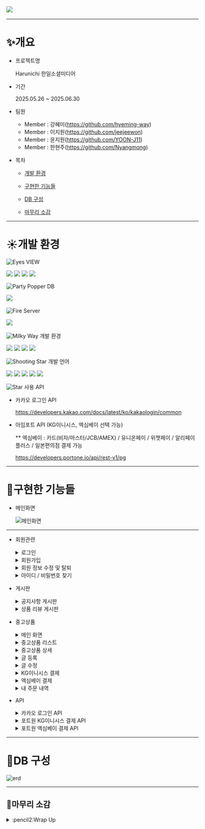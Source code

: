 <img src="https://capsule-render.vercel.app/api?type=soft&color=auto&height=300&section=header&text=Harunichi&fontSize=90" />

***

# :sparkles:개요
  * 프로젝트명
    
    Harunichi 한일소셜미디어
    
  * 기간

     2025.05.26 ~ 2025.06.30
    
  * 팀원
     * Member : 강혜미(<https://github.com/hyeming-way>)
     * Member : 이지원(<https://github.com/jeejeewon>)
     * Member : 윤지원(<https://github.com/YOON-J11>)
     * Member : 한현주(<https://github.com/Nyangmong>)
  * 목차
     * [개발 환경](#sunny개발-환경)

     * [구현한 기능들](#hatched_chick구현한-기능들)

     * [DB 구성](#shaved_iceDB-구성)
   
     * [마무리 소감](#carousel_horse마무리-소감)  

***

# :sunny:개발 환경

 <img src="https://raw.githubusercontent.com/Tarikul-Islam-Anik/Animated-Fluent-Emojis/master/Emojis/Hand%20gestures/Eyes.png" alt="Eyes" width="1.5%" />  VIEW 
    
   <img src="https://img.shields.io/badge/JSP-007524?style=for-the-badge&logo=OpenJDK&logoColor=white"> <img src="https://img.shields.io/badge/HTML5-E34F26?style=for-the-badge&logo=HTML5&logoColor=white"> <img src="https://img.shields.io/badge/CSS3-1572B6?style=for-the-badge&logo=CSS3&logoColor=white"> <img src="https://img.shields.io/badge/bootstrap-%238511FA.svg?style=for-the-badge&logo=bootstrap&logoColor=white"> 
   
 <img src="https://raw.githubusercontent.com/Tarikul-Islam-Anik/Animated-Fluent-Emojis/master/Emojis/Activities/Party%20Popper.png" alt="Party Popper" width="2%" />  DB 
     
   <img src="https://img.shields.io/badge/MySQL-F80000?style=for-the-badge&logo=oracle&logoColor=whit">   
     
 <img src="https://raw.githubusercontent.com/Tarikul-Islam-Anik/Animated-Fluent-Emojis/master/Emojis/Travel%20and%20places/Fire.png" alt="Fire" width="1.5%" /> Server
     
   <img src="https://img.shields.io/badge/Tomcat9-0054FF?style=for-the-badge&logo=apachetomcat&logoColor=white"> 
  
 <img src="https://raw.githubusercontent.com/Tarikul-Islam-Anik/Animated-Fluent-Emojis/master/Emojis/Travel%20and%20places/Milky%20Way.png" alt="Milky Way" width="1.5%" />  개발 환경
     
   <img src="https://img.shields.io/badge/Windows-0078D6?style=for-the-badge&logo=windows&logoColor=white"> <img src="https://img.shields.io/badge/Eclipse-FE7A16.svg?style=for-the-badge&logo=Eclipse&logoColor=white"> <img src="https://img.shields.io/badge/apachemaven-C71A36?style=for-the-badge&logo=apachemaven&logoColor=white">
   <img src="https://img.shields.io/badge/Github-000000?style=flat-square&logo=Github&logoColor=#white"/>  
      
 <img src="https://raw.githubusercontent.com/Tarikul-Islam-Anik/Animated-Fluent-Emojis/master/Emojis/Travel%20and%20places/Shooting%20Star.png" alt="Shooting Star" width="1.5%" /> 개발 언어
     
   <img src="https://img.shields.io/badge/spring-6DB33F?style=for-the-badge&logo=spring&logoColor=white"> <img src="https://img.shields.io/badge/java-007396?style=for-the-badge&logo=OpenJDK&logoColor=white"> <img src="https://img.shields.io/badge/servlet-007396?style=for-the-badge&logo=OpenJDK&logoColor=white">
   <img src="https://img.shields.io/badge/JavaScript-F7DF1E?style=for-the-badge&logo=JavaScript&logoColor=white"> <img src="https://img.shields.io/badge/jquery-%230769AD.svg?style=for-the-badge&logo=jquery&logoColor=white"> 
   
 <img src="https://raw.githubusercontent.com/Tarikul-Islam-Anik/Animated-Fluent-Emojis/master/Emojis/Travel%20and%20places/Star.png" alt="Star" width="1.5%" /> 사용 API
      
   
   * 카카오 로그인 API
        
       <https://developers.kakao.com/docs/latest/ko/kakaologin/common>
   * 아임포트 API (KG이니시스, 엑심베이 선택 가능)
     
     ** 엑심베이 : 카드(비자/마스터/JCB/AMEX) / 유니온페이 / 위챗페이 / 알리페이플러스 / 일본편의점 결제 가능
     
       <https://developers.portone.io/api/rest-v1/pg>
           
***

# :hatched_chick:구현한 기능들
  * 메인화면

     ![메인화면](./booktopia/main.png)

***
   
  * 회원관련 
    <details>
       <summary>로그인</summary>
       <img src="./booktopia/login.png">
    </details>
    
    <details>
       <summary>회원가입</summary>
       <img src="./booktopia/signUp.png">
    </details>
    
    <details>
       <summary>회원 정보 수정 및 탈퇴</summary>
       <img src="./booktopia/modifyMember.png">
    </details>
    
    <details>
       <summary>아이디 / 비밀번호 찾기</summary>
       <img src="./booktopia/emailVeri.png">
    </details>
             
  * 게시판
     <details>
        <summary>공지사항 게시판</summary>
        <img src="./booktopia/newsBoard.png">
     </details>
     
     <details>
        <summary>상품 리뷰 게시판</summary>
        <img src="./booktopia/reviewBoard.png">
     </details>

  * 중고상품
     <details>
        <summary>메인 화면</summary>
        <img src="./harunichi/01productMain.png">
     </details>
     
     <details>
        <summary>중고상품 리스트</summary>
        <img src="./harunichi/02productList.png">
     </details>
     
     <details>
        <summary>중고상품 상세</summary>
        <img src="./harunichi/03producDetail.png">
     </details>

     <details>
        <summary>글 등록</summary>
        <img src="./harunichi/04productWrite.png">
     </details>

     <details>
        <summary>글 수정</summary>
        <img src="./harunichi/05productEdit.png">
     </details>

     <details>
        <summary>KG이니시스 결제</summary>
        <img src="./harunichi/06producKGinisis.png">
     </details>

     <details>
        <summary>엑심베이 결제</summary>
        <img src="./harunichi/07producEximbay.png">
     </details> 

     <details>
        <summary>내 주문 내역</summary>
        <img src="./harunichi/08producMyOrder.png">
     </details> 
        
  * API
    <details>
       <summary>카카오 로그인 API</summary>
       <img src="./booktopia/kakaoLogin.png">
    </details>  
    
    <details>
       <summary>포트원 KG이니시스 결제 API</summary>
       <img src="./harunichi/09producEximbayPay.png">
    </details>

    <details>
       <summary>포트원 엑심베이 결제 API</summary>
       <img src="./harunichi/10producKGinisisPay.png">
    </details> 
  
***

# :shaved_ice:DB 구성

   ![erd](./booktopia/BookShopERD.png)

***   

## :carousel_horse:마무리 소감
<details>
  <summary> :pencil2:Wrap Up</summary>
  <img src="./booktopia/mingmingg.png">
  <img src="./booktopia/jjongaa.png">
  <img src="./booktopia/jjongaa.png">
  <img src="./harunichi/11productHan.png">
  
</details>        

